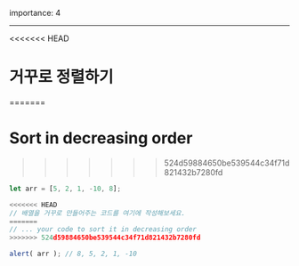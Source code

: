 importance: 4

---

<<<<<<< HEAD
# 거꾸로 정렬하기
=======
# Sort in decreasing order
>>>>>>> 524d59884650be539544c34f71d821432b7280fd

```js
let arr = [5, 2, 1, -10, 8];

<<<<<<< HEAD
// 배열을 거꾸로 만들어주는 코드를 여기에 작성해보세요.
=======
// ... your code to sort it in decreasing order
>>>>>>> 524d59884650be539544c34f71d821432b7280fd

alert( arr ); // 8, 5, 2, 1, -10
```

